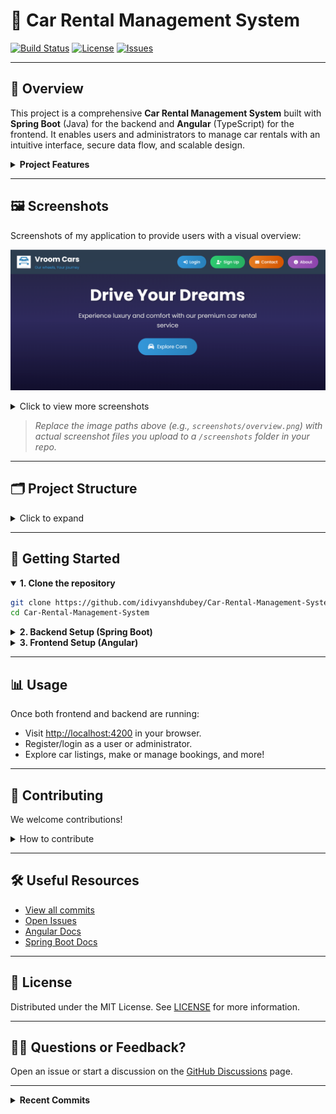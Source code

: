 # 🚗 Car Rental Management System

[![Build Status](https://img.shields.io/badge/build-passing-brightgreen)](https://github.com/idivyanshdubey/Car-Rental-Management-System/actions)
[![License](https://img.shields.io/github/license/idivyanshdubey/Car-Rental-Management-System)](LICENSE)
[![Issues](https://img.shields.io/github/issues/idivyanshdubey/Car-Rental-Management-System)](https://github.com/idivyanshdubey/Car-Rental-Management-System/issues)

---

## 📖 Overview

This project is a comprehensive **Car Rental Management System** built with **Spring Boot** (Java) for the backend and **Angular** (TypeScript) for the frontend. It enables users and administrators to manage car rentals with an intuitive interface, secure data flow, and scalable design.

<details>
<summary><strong>Project Features</strong></summary>

- 🚙 Efficient car rental management
- 🤝 User and admin roles
- 📆 Booking and availability tracking
- 💳 Secure payment integration (extensible)
- 📈 Analytics-ready backend
- 🌐 Responsive web interface
</details>

---

## 🖼️ Screenshots

Screenshots of my application to provide users with a visual overview:

<p align="center">
  <img src="home.png" alt="App Screenshot" width="600"/>
</p>

<details>
<summary>Click to view more screenshots</summary>

<p align="center">
  <img src="register.png" alt="Register Page" width="400"/>
</p>

</details>

> _Replace the image paths above (e.g., `screenshots/overview.png`) with actual screenshot files you upload to a `/screenshots` folder in your repo._

---

## 🗂️ Project Structure

<details>
<summary>Click to expand</summary>

```
Car-Rental-Management-System/
├── client/            # Angular frontend
│   └── ...
├── server/            # Spring Boot backend
│   └── ...
├── scripts/           # Shell scripts for automation/setup
├── README.md
└── ...
```
- **Java**: Backend logic and APIs
- **TypeScript**: Client-side scripting
- **HTML/SCSS**: Web UI and styling
- **Shell**: Automation scripts

</details>

---

## 🚀 Getting Started

<details open>
<summary><strong>1. Clone the repository</strong></summary>

```sh
git clone https://github.com/idivyanshdubey/Car-Rental-Management-System.git
cd Car-Rental-Management-System
```
</details>

<details>
<summary><strong>2. Backend Setup (Spring Boot)</strong></summary>

```sh
cd server
./mvnw spring-boot:run
```
_Note: Make sure you have Java 17+ and Maven installed._
</details>

<details>
<summary><strong>3. Frontend Setup (Angular)</strong></summary>

```sh
cd client
npm install
ng serve
```
_Note: Make sure you have Node.js and Angular CLI installed._
</details>

---

## 📊 Usage

Once both frontend and backend are running:

- Visit [http://localhost:4200](http://localhost:4200) in your browser.
- Register/login as a user or administrator.
- Explore car listings, make or manage bookings, and more!

---

## 🤝 Contributing

We welcome contributions!

<details>
<summary>How to contribute</summary>

1. Fork the repo and clone your fork.
2. Create a new branch: `git checkout -b feature/your-feature-name`
3. Make your changes and commit: `git commit -m "Describe your change"`
4. Push to your fork: `git push origin feature/your-feature-name`
5. Open a pull request and describe your contribution.

See [CONTRIBUTING.md](CONTRIBUTING.md) for more details.
</details>

---

## 🛠️ Useful Resources

- [View all commits](https://github.com/idivyanshdubey/Car-Rental-Management-System/commits/main)
- [Open Issues](https://github.com/idivyanshdubey/Car-Rental-Management-System/issues)
- [Angular Docs](https://angular.io/docs)
- [Spring Boot Docs](https://spring.io/projects/spring-boot)

---

## 📄 License

Distributed under the MIT License. See [LICENSE](LICENSE) for more information.

---

## 🙋‍♂️ Questions or Feedback?

Open an issue or start a discussion on the [GitHub Discussions](https://github.com/idivyanshdubey/Car-Rental-Management-System/discussions) page.

---

<details>
<summary><strong>Recent Commits</strong></summary>

- Update README.md by Divyansh Dubey
- Update add-car.component.html by Divyansh Dubey
- Test case passed by username

For more details, visit the [commits page](https://github.com/idivyanshdubey/Car-Rental-Management-System/commits/main).
</details>

